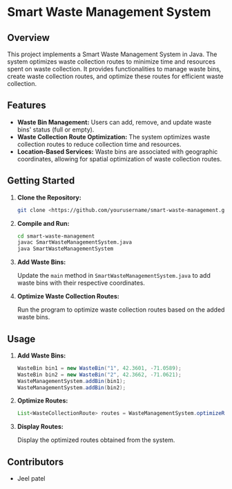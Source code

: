 # Smart Waste Management System

## Overview

This project implements a Smart Waste Management System in Java. The system optimizes waste collection routes to minimize time and resources spent on waste collection. It provides functionalities to manage waste bins, create waste collection routes, and optimize these routes for efficient waste collection.

## Features

- **Waste Bin Management:** Users can add, remove, and update waste bins' status (full or empty).
- **Waste Collection Route Optimization:** The system optimizes waste collection routes to reduce collection time and resources.
- **Location-Based Services:** Waste bins are associated with geographic coordinates, allowing for spatial optimization of waste collection routes.

## Getting Started

1. **Clone the Repository:**
    
    ```bash
    git clone <https://github.com/yourusername/smart-waste-management.git>
    
    ```
    
2. **Compile and Run:**
    
    ```bash
    cd smart-waste-management
    javac SmartWasteManagementSystem.java
    java SmartWasteManagementSystem
    
    ```
    
3. **Add Waste Bins:**
    
    Update the `main` method in `SmartWasteManagementSystem.java` to add waste bins with their respective coordinates.
    
4. **Optimize Waste Collection Routes:**
    
    Run the program to optimize waste collection routes based on the added waste bins.
    

## Usage

1. **Add Waste Bins:**
    
    ```java
    WasteBin bin1 = new WasteBin("1", 42.3601, -71.0589);
    WasteBin bin2 = new WasteBin("2", 42.3662, -71.0621);
    WasteManagementSystem.addBin(bin1);
    WasteManagementSystem.addBin(bin2);
    
    ```
    
2. **Optimize Routes:**
    
    ```java
    List<WasteCollectionRoute> routes = WasteManagementSystem.optimizeRoutes();
    
    ```
    
3. **Display Routes:**
    
    Display the optimized routes obtained from the system.
    

## Contributors

- Jeel patel

